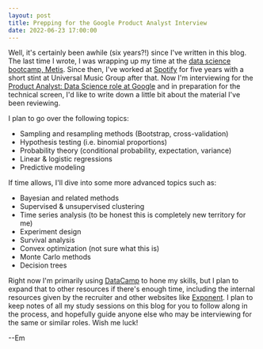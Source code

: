 ```yaml
---
layout: post
title: Prepping for the Google Product Analyst Interview
date: 2022-06-23 17:00:00
---
```


Well, it's certainly been awhile (six years?!) since I've written in this blog. The last time I wrote, I was wrapping up my time at the <a href="https://www.thisismetis.com/bootcamps/online-data-science-bootcamp">data science bootcamp, Metis</a>. Since then, I've worked at <a href="https://open.spotify.com/user/emilyhoughkovacs">Spotify</a> for five years with a short stint at Universal Music Group after that. Now I'm interviewing for the <a href="https://careers.google.com/jobs/results/117194879722758854-product-analyst-data-science/">Product Analyst: Data Science role at Google</a> and in preparation for the technical screen, I'd like to write down a little bit about the material I've been reviewing.

I plan to go over the following topics:
* Sampling and resampling methods (Bootstrap, cross-validation)
* Hypothesis testing (i.e. binomial proportions)
* Probability theory (conditional probability, expectation, variance)
* Linear & logistic regressions
* Predictive modeling

If time allows, I'll dive into some more advanced topics such as:
* Bayesian and related methods
* Supervised & unsupervised clustering
* Time series analysis (to be honest this is completely new territory for me)
* Experiment design
* Survival analysis
* Convex optimization (not sure what this is)
* Monte Carlo methods
* Decision trees

Right now I'm primarily using <a href="https://app.datacamp.com/learn">DataCamp</a> to hone my skills, but I plan to expand that to other resources if there's enough time, including the internal resources given by the recruiter and other websites like <a href="https://www.tryexponent.com/">Exponent</a>. I plan to keep notes of all my study sessions on this blog for you to follow along in the process, and hopefully guide anyone else who may be interviewing for the same or similar roles. Wish me luck!

--Em